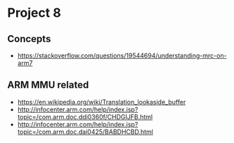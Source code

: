 # Project 8

## Concepts 
- https://stackoverflow.com/questions/19544694/understanding-mrc-on-arm7

## ARM MMU related
- https://en.wikipedia.org/wiki/Translation_lookaside_buffer
- http://infocenter.arm.com/help/index.jsp?topic=/com.arm.doc.ddi0360f/CHDGIJFB.html
- http://infocenter.arm.com/help/index.jsp?topic=/com.arm.doc.dai0425/BABDHCBD.html
